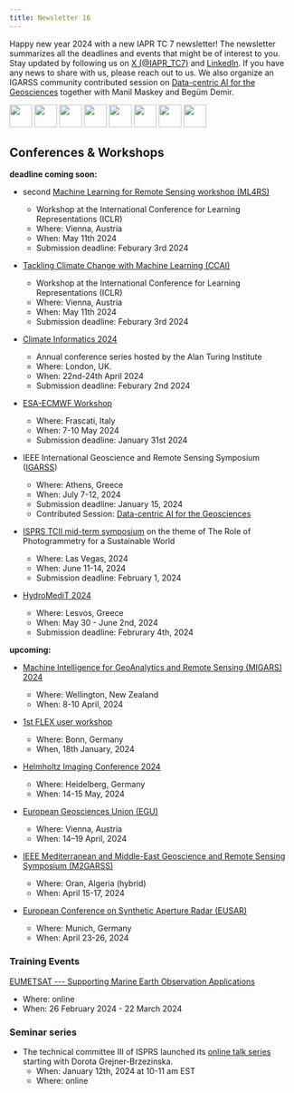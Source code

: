 ```yaml
---
title: Newsletter 16
---
```


Happy new year 2024 with a new IAPR TC 7 newsletter! The newsletter summarizes all the deadlines and events that might be of interest to you. Stay updated by following us on [X (@IAPR_TC7)](https://twitter.com/IAPR_TC7) and [LinkedIn](https://www.linkedin.com/company/iapr-technical-committee-7-tc7-%E2%80%93-remote-sensing-and-mapping). If you have any news to share with us, please reach out to us. We also organize an IGARSS community contributed session on [Data-centric AI for the Geosciences](https://2024.ieeeigarss.org/Papers/Submission.asp?SessionType=CCS&ID=2030) together with Manil Maskey and Begüm Demir.

<img src="https://upload.wikimedia.org/wikipedia/commons/thumb/6/68/Emojione_1F386.svg/480px-Emojione_1F386.svg.png" width=40px>
<img src="https://upload.wikimedia.org/wikipedia/commons/d/d2/Weihnachtsbaum.wiki.png" width=40px>
<img src="https://upload.wikimedia.org/wikipedia/commons/thumb/6/68/Emojione_1F386.svg/480px-Emojione_1F386.svg.png" width=40px>
<img src="https://upload.wikimedia.org/wikipedia/commons/d/d2/Weihnachtsbaum.wiki.png" width=40px>
<img src="https://upload.wikimedia.org/wikipedia/commons/thumb/6/68/Emojione_1F386.svg/480px-Emojione_1F386.svg.png" width=40px>
<img src="https://upload.wikimedia.org/wikipedia/commons/d/d2/Weihnachtsbaum.wiki.png" width=40px>
<img src="https://upload.wikimedia.org/wikipedia/commons/thumb/6/68/Emojione_1F386.svg/480px-Emojione_1F386.svg.png" width=40px>
<img src="https://upload.wikimedia.org/wikipedia/commons/d/d2/Weihnachtsbaum.wiki.png" width=40px>

## Conferences & Workshops 

**deadline coming soon:**

* second [Machine Learning for Remote Sensing workshop (ML4RS)](https://ml-for-rs.github.io/iclr2024/)
    * Workshop at the International Conference for Learning Representations (ICLR)
    * Where: Vienna, Austria
    * When: May 11th 2024
    * Submission deadline: Feburary 3rd 2024

* [Tackling Climate Change with Machine Learning (CCAI)](https://www.climatechange.ai/events/iclr2024)
    * Workshop at the International Conference for Learning Representations (ICLR)
    * Where: Vienna, Austria
    * When: May 11th 2024
    * Submission deadline: Feburary 3rd 2024

* [Climate Informatics 2024](https://alan-turing-institute.github.io/climate-informatics-2024/)
    * Annual conference series hosted by the Alan Turing Institute
    * Where: London, UK.
    * When: 22nd-24th April 2024
    * Submission deadline: Feburary 2nd 2024

* [ESA-ECMWF Workshop](https://www.ml4esop.esa.int/)
    * Where: Frascati, Italy
    * When: 7-10 May 2024
    * Submission deadline: January 31st 2024

* IEEE International Geoscience and Remote Sensing Symposium ([IGARSS](https://www.2024.ieeeigarss.org/))
    * Where: Athens, Greece
    * When: July 7-12, 2024
    * Submission deadline: January 15, 2024
    * Contributed Session: [Data-centric AI for the Geosciences](https://2024.ieeeigarss.org/Papers/Submission.asp?SessionType=CCS&ID=2030)

* [ISPRS TCII mid-term symposium](https://www.isprs.org/tc2-symposium2024/index.html) on the theme of The Role of Photogrammetry for a Sustainable World 
    * Where: Las Vegas, 2024
    * When: June 11-14, 2024
    * Submission deadline: February 1, 2024

* [HydroMediT 2024](https://hydromedit.gr/)
    * Where: Lesvos, Greece
    * When: May 30 - June 2nd, 2024
    * Submission deadline: Februrary 4th, 2024

**upcoming:**

* [Machine Intelligence for GeoAnalytics and Remote Sensing (MIGARS) 2024](https://www.grss-ieee.org/resources/news/migars-2024/)
    * Where: Wellington, New Zealand
    * When: 8-10 April, 2024

* [1st FLEX user workshop](https://www.fz-juelich.de/en/ibg/ibg-2/aktuelles/termine/flex_user_workshop_001)
    * Where: Bonn, Germany
    * When, 18th January, 2024

* [Helmholtz Imaging Conference 2024](https://helmholtz-imaging.de/news/helmholtz-imaging-conference-2024/)
    * Where: Heidelberg, Germany
    * When: 14-15 May, 2024

* [European Geosciences Union (EGU)](https://www.egu.eu/)
    * Where: Vienna, Austria
    * When: 14–19 April, 2024

* [IEEE Mediterranean and Middle-East Geoscience and Remote Sensing Symposium (M2GARSS)](https://2024.m2garss.org/index.php)
    * Where: Oran, Algeria (hybrid)
    * When: April 15-17, 2024

* [European Conference on Synthetic Aperture Radar (EUSAR)](https://www.eusar.de/en)
    * Where: Munich, Germany
    * When: April 23-26, 2024

### Training Events

[EUMETSAT --- Supporting Marine Earth Observation Applications](https://trainingevents.eumetsat.int/trui/events/2359?s=31)
 * Where: online
 * When: 26 February 2024 - 22 March 2024 

### Seminar series

* The technical committee III of ISPRS launched its [online talk series](https://www2.isprs.org/commissions/comm2/activities/online_talk_series/%C2%A0) starting with Dorota Grejner-Brzezinska.
    * When: January 12th, 2024 at 10-11 am EST
    * Where: online